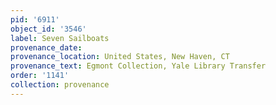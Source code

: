 ```yaml
---
pid: '6911'
object_id: '3546'
label: Seven Sailboats
provenance_date:
provenance_location: United States, New Haven, CT
provenance_text: Egmont Collection, Yale Library Transfer
order: '1141'
collection: provenance
---
```

